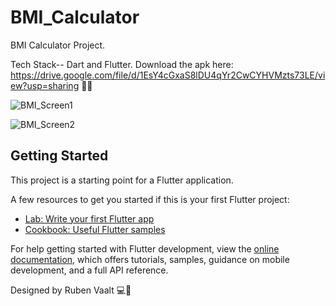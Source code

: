 # BMI_Calculator

BMI Calculator Project.

Tech Stack--  Dart and Flutter.
Download the apk here: https://drive.google.com/file/d/1EsY4cGxaS8lDU4qYr2CwCYHVMzts73LE/view?usp=sharing 🎉🎉







![BMI_Screen1](https://github.com/dvishal192/Flutter-BMI_Calculator/assets/118332569/263818b6-5c77-4efa-bc66-e3a2fc9a6789)

![BMI_Screen2](https://github.com/dvishal192/Flutter-BMI_Calculator/assets/118332569/68935ce1-e1c5-4ec6-915f-34cc4ea4a327)




## Getting Started

This project is a starting point for a Flutter application.

A few resources to get you started if this is your first Flutter project:

- [Lab: Write your first Flutter app](https://docs.flutter.dev/get-started/codelab)
- [Cookbook: Useful Flutter samples](https://docs.flutter.dev/cookbook)

For help getting started with Flutter development, view the
[online documentation](https://docs.flutter.dev/), which offers tutorials,
samples, guidance on mobile development, and a full API reference.

Designed by Ruben Vaalt 💻🎨
